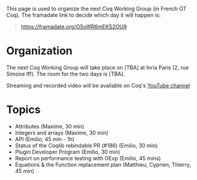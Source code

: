 This page is used to organize the next Coq Working Group (in French GT Coq). The framadate link to decide which day it will happen is:

> <https://framadate.org/O5oIlfR6mEKS2OU9>

Organization
============

The next Coq Working Group will take place on [TBA] at Inria Paris (2, rue Simone Iff). The room for the two days is [TBA].

Streaming and recorded video will be available on Coq's [YouTube channel](https://www.youtube.com/channel/UCbJo6gYYr0OF18x01M4THdQ)

Topics
======
- Attributes (Maxime, 30 min)
- Integers and arrays (Maxime, 30 min)
- API (Emilio, 45 min - 1h)
- Status of the Coqlib rebindable PR (#186) (Emilio, 30 min)
- Plugin Developer Program (Emilio, 30 min)
- Report on performance testing with OExp (Emilio, 45 mins)
- Equations & the Function replacement plan (Matthieu, Cyprien, Thierry, 45 min)
